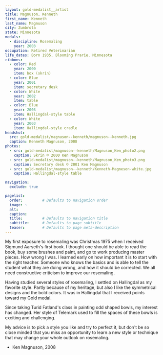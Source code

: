 ```yaml
---
layout: gold-medalist__artist
title: Magnuson, Kenneth
first_name: Kenneth
last_name: Magnuson
city: Zumbrota
state: Minnesota
medals: 
  - discipline: Rosemaling
    year: 2003
occupation: Retired Veterinarian
life_dates: Born 1935, Blooming Prarie, Minnesota
ribbons:
  - color: Red
    year: 2000
    item: box (skrin)
  - color: Blue
    year: 2001
    item: secretary desk
  - color: White
    year: 2002
    item: table
  - color: Blue
    year: 2003
    item: Hallingdal-style table
  - color: White
    year: 2003
    item: Hallingdal-style cradle
headshot:
  src: gold-medalist/magnuson--kenneth/magnuson--kenneth.jpg
  caption: Kenneth Magnuson, 2008
photos:
  - src: gold-medalist/magnuson--kenneth/Magnuson_Ken_photo2.png
    caption: Skrin © 2000 Ken Magnuson
  - src: gold-medalist/magnuson--kenneth/Magnuson_Ken_photo3.png
    caption: Secretary desk © 2001 Ken Magnuson
  - src: gold-medalist/magnuson--kenneth/Kenneth-Magneson-white.jpg
    caption: Hallingdal-style table

navigation:
  exclude: true

pagelist:
  order:         # Defaults to navigation order  
  image: ~
  alt:
  caption:
  title:         # Defaults to navigation title
  subtitle:      # Defaults to page subtitle
  teaser:        # Defaults to page meta-description  
---
```

My first exposure to rosemaling was Christmas 1975 when I received Sigmund Aarseth's first book.  I thought one should be able to read the book, buy some brushes and paint, and go to work producing master pieces.  How wrong I was.  I learned early on how important it is to start with the right teacher.  Someone who knows the basics and is able to tell the student what they are doing wrong, and how it should be corrected.  We all need constructive criticism to improve our rosemaling.

Having studied several styles of rosemaling, I settled on Hallingdal as my favorite style.  Partly because of my heritage, but also I like the symmetrical designs and the bold colors.  It was in Hallingdal that I received points toward my Gold medal.

Since taking Turid Fatland's class in painting odd shaped bowls, my interest has changed.  Her style of Telemark used to fill the spaces of these bowls is exciting and challenging.

My advice is to pick a style you like and try to perfect it, but don't be so close minded that you miss an opportunity to learn a new style or technique that may change your whole outlook on rosemaling.

- Ken Magnuson, 2008

